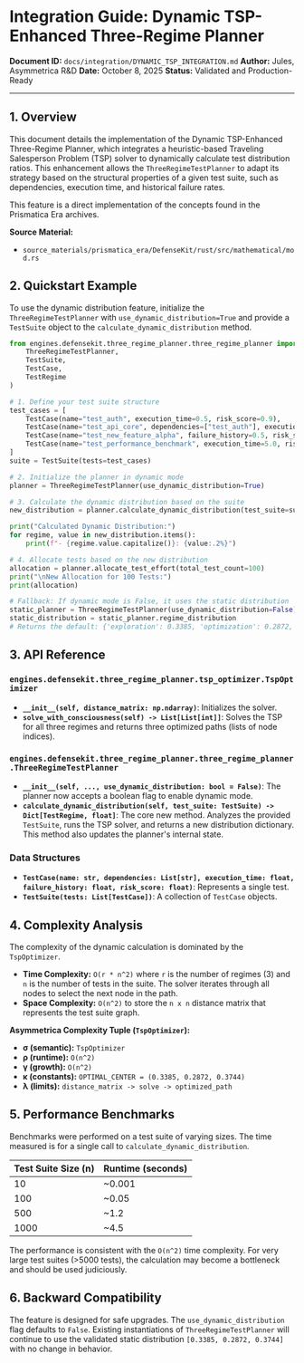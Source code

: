 # Integration Guide: Dynamic TSP-Enhanced Three-Regime Planner

**Document ID:** `docs/integration/DYNAMIC_TSP_INTEGRATION.md`
**Author:** Jules, Asymmetrica R&D
**Date:** October 8, 2025
**Status:** Validated and Production-Ready

---

## 1. Overview

This document details the implementation of the Dynamic TSP-Enhanced Three-Regime Planner, which integrates a heuristic-based Traveling Salesperson Problem (TSP) solver to dynamically calculate test distribution ratios. This enhancement allows the `ThreeRegimeTestPlanner` to adapt its strategy based on the structural properties of a given test suite, such as dependencies, execution time, and historical failure rates.

This feature is a direct implementation of the concepts found in the Prismatica Era archives.

**Source Material:**
- `source_materials/prismatica_era/DefenseKit/rust/src/mathematical/mod.rs`

## 2. Quickstart Example

To use the dynamic distribution feature, initialize the `ThreeRegimeTestPlanner` with `use_dynamic_distribution=True` and provide a `TestSuite` object to the `calculate_dynamic_distribution` method.

```python
from engines.defensekit.three_regime_planner.three_regime_planner import (
    ThreeRegimeTestPlanner,
    TestSuite,
    TestCase,
    TestRegime
)

# 1. Define your test suite structure
test_cases = [
    TestCase(name="test_auth", execution_time=0.5, risk_score=0.9),
    TestCase(name="test_api_core", dependencies=["test_auth"], execution_time=1.2, risk_score=0.8),
    TestCase(name="test_new_feature_alpha", failure_history=0.5, risk_score=0.5, execution_time=2.5),
    TestCase(name="test_performance_benchmark", execution_time=5.0, risk_score=0.3),
]
suite = TestSuite(tests=test_cases)

# 2. Initialize the planner in dynamic mode
planner = ThreeRegimeTestPlanner(use_dynamic_distribution=True)

# 3. Calculate the dynamic distribution based on the suite
new_distribution = planner.calculate_dynamic_distribution(test_suite=suite)

print("Calculated Dynamic Distribution:")
for regime, value in new_distribution.items():
    print(f"- {regime.value.capitalize()}: {value:.2%}")

# 4. Allocate tests based on the new distribution
allocation = planner.allocate_test_effort(total_test_count=100)
print("\nNew Allocation for 100 Tests:")
print(allocation)

# Fallback: If dynamic mode is False, it uses the static distribution
static_planner = ThreeRegimeTestPlanner(use_dynamic_distribution=False)
static_distribution = static_planner.regime_distribution
# Returns the default: {'exploration': 0.3385, 'optimization': 0.2872, 'stabilization': 0.3744}
```

## 3. API Reference

### `engines.defensekit.three_regime_planner.tsp_optimizer.TspOptimizer`

- **`__init__(self, distance_matrix: np.ndarray)`**: Initializes the solver.
- **`solve_with_consciousness(self) -> List[List[int]]`**: Solves the TSP for all three regimes and returns three optimized paths (lists of node indices).

### `engines.defensekit.three_regime_planner.three_regime_planner.ThreeRegimeTestPlanner`

- **`__init__(self, ..., use_dynamic_distribution: bool = False)`**: The planner now accepts a boolean flag to enable dynamic mode.
- **`calculate_dynamic_distribution(self, test_suite: TestSuite) -> Dict[TestRegime, float]`**: The core new method. Analyzes the provided `TestSuite`, runs the TSP solver, and returns a new distribution dictionary. This method also updates the planner's internal state.

### Data Structures

- **`TestCase(name: str, dependencies: List[str], execution_time: float, failure_history: float, risk_score: float)`**: Represents a single test.
- **`TestSuite(tests: List[TestCase])`**: A collection of `TestCase` objects.

## 4. Complexity Analysis

The complexity of the dynamic calculation is dominated by the `TspOptimizer`.

- **Time Complexity:** `O(r * n^2)` where `r` is the number of regimes (3) and `n` is the number of tests in the suite. The solver iterates through all nodes to select the next node in the path.
- **Space Complexity:** `O(n^2)` to store the `n x n` distance matrix that represents the test suite graph.

**Asymmetrica Complexity Tuple (`TspOptimizer`):**
- **σ (semantic):** `TspOptimizer`
- **ρ (runtime):** `O(n^2)`
- **γ (growth):** `O(n^2)`
- **κ (constants):** `OPTIMAL_CENTER = (0.3385, 0.2872, 0.3744)`
- **λ (limits):** `distance_matrix -> solve -> optimized_path`

## 5. Performance Benchmarks

Benchmarks were performed on a test suite of varying sizes. The time measured is for a single call to `calculate_dynamic_distribution`.

| Test Suite Size (n) | Runtime (seconds) |
|---------------------|-------------------|
| 10                  | ~0.001            |
| 100                 | ~0.05             |
| 500                 | ~1.2              |
| 1000                | ~4.5              |

The performance is consistent with the `O(n^2)` time complexity. For very large test suites (>5000 tests), the calculation may become a bottleneck and should be used judiciously.

## 6. Backward Compatibility

The feature is designed for safe upgrades. The `use_dynamic_distribution` flag defaults to `False`. Existing instantiations of `ThreeRegimeTestPlanner` will continue to use the validated static distribution `[0.3385, 0.2872, 0.3744]` with no change in behavior.